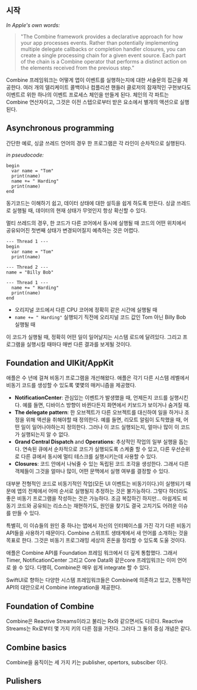 ## 시작

_In Apple's own words:_
> "The Combine framework provides a declarative approach for how your app processes events. Rather than potentially implementing multiple delegate callbacks or completion handler closures, you can create a single processing chain for a given event source. Each part of the chain is a Combine operator that performs a distinct action on the elements received from the previous step."

Combine 프레임워크는 어떻게 앱이 이벤트를 실행하는지에 대한 서술문의 접근을 제공한다. 여러 개의 델리케이트 콜백이나 컴플리션 핸들러 클로저의 잠재적인 구현보다도 이벤트르 위한 하나의 이벤트 프로세스 체인을 만들게 된다. 체인의 각 파트는 Combine 연산자이고, 그것은 이전 스텝으로부터 받은 요소에서 별개의 액션으로 실행된다.

## Asynchronous programming

간단한 예로, 싱글 쓰레드 언어의 경우 한 프로그램은 각 라인이 순차적으로 실행된다. 

_in pseudocode:_
~~~
begin
  var name = "Tom"
  print(name)
  name += " Harding"
  print(name)
end
~~~

동기코드는 이해하기 쉽고, 데이터 상태에 대한 설득을 쉽게 하도록 만든다. 싱글 쓰레드로 실행될 때, 데이터의 현재 상태가 무엇인지 항상 확신할 수 있다.

멀티 쓰레드의 경우, 한 코드가 다른 코어에서 동시에 실행될 때 코드의 어떤 위치에서 공유되어진 첫번째 상태가 변경되어질지 예측하는 것은 어렵다.
~~~
--- Thread 1 ---
begin
  var name = "Tom"
  print(name)

--- Thread 2 ---
name = "Billy Bob"

--- Thread 1 ---
  name += " Harding"
  print(name)
end
~~~
* 오리지널 코드에서 다른 CPU 코어에 정확히 같은 시간에 실행될 때
* `name += " Harding"` 실행되기 직전에 오리지널 코드 값인 Tom 아닌 Billy Bob 실행될 때

이 코드가 실행될 때, 정확히 어떤 일이 일어날지는 시스템 로드에 달려있다. 그리고 프로그램을 실행시킬 때마다 매번 다른 결과를 보게될 것이다.

## Foundation and UIKit/AppKit
애플은 수 년에 걸쳐 비동기 프로그램을 개선해왔다. 애플은 각기 다른 시스템 레벨에서 비동기 코드를 생성할 수 있도록 몇몇의 매커니즘을 제공했다. 

* **NotificationCenter**: 관심있는 이벤트가 발생했을 때, 언제든지 코드를 실행시킨다. 예를 들면, 디바이스 방향이 바뀐다든지 화면에서 키보드가 보이거나 숨겨질 때.
* **The delegate pattern**: 한 오브젝트가 다른 오브젝트를 대신하여 일을 하거나 조정을 위해 액션을 취해야할 때 정의한다. 예를 들면, 리모트 알림이 도착했을 때, 어떤 일이 일어나야하는지 정의한다. 그러나 이 코드 실행되는지, 얼마나 많이 이 코드가 실행되는지 알 수 없다.
* **Grand Central Dispatch** and **Operations**: 추상적인 작업의 일부 실행을 돕는다. 연속된 큐에서 순차적으로 코드가 실행되도록 스케줄 할 수 있고, 다른 우선순위로 다른 큐에서 동시에 멀티 테스크를 실행시키는데 사용할 수 있다. 
* **Closures**: 코드 안에서 나눠줄 수 있는 독립된 코드 조각을 생성한다. 그래서 다른 객체들이 그것을 얼마나 많이, 어떤 문맥에서 실행 여부를 결정할 수 있다.

대부분 전형적인 코드로 비동기적인 작업(모든 UI 이벤트는 비동기이다.)이 실행되기 때문에 앱의 전체에서 어떠 순서로 실행될지 추정하는 것은 불가능하다. 그렇다 하더라도 좋은 비동기 프로그램을 작성하는 것은 가능하다. 조금 복잡하긴 하지만… 
아쉽게도 비동기 코드와 공유되는 리소스는 재현하기도, 원인을 찾기도 결국 고치기도 어려운 이슈를 만들 수 있다.

특별히, 이 이슈들의 원인 중 하나는 앱에서 자신의 인터페이스를 가진 각기 다른 비동기 API들을 사용하기 때문이다.
Combine 스위프트 생태계에서 새 언어를 소개하는 것을 목표로 한다. 그것은 비동기 프로그래밍 세상의 혼돈을 정리할 수 있도록 도울 것이다.

애플은 Combine API를 Foundation 프레임 워크에서 더 깊게 통합했다. 그래서 Timer, NotificationCenter 그리고 Core Data와 같은core 프레임워크는 이미 언어로 쓸 수 있다. 다행히, Combine은 매우 쉽게 integrate 할 수 있다.

SwiftUI로 향하는 다양한 시스템 프레임워크들은 Combine에 의존하고 있고, 전통적인 API의 대안으로서 Combine integration을 제공한다.

## Foundation of Combine
Combine은 Reactive Streams이라고 불리는 Rx와 같으면서도 다르다. Reactive Streams는 Rx로부터 몇 가지 키의 다른 점을 가진다. 그러다 그 둘의 중심 개념은 같다.

## Combine basics
Combine을 움직이는 세 가지 키는 publisher, opertors, subsciber 이다.

## Pulishers
